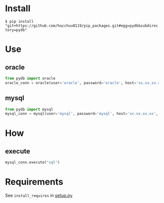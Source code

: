 # Install
`$ pip install "git+https://github.com/hacchuu0119/pip_packages.git#egg=pydb&subdirectory=pydb"`

# Use

## oracle

```python
from pydb import oracle
oracle_conn = oracle(user='oracle', password='oracle', host='xx.xx.xx.xx', port='5432', sid='oracle', encoding='utf-8')
```

## mysql
```python
from pydb import mysql
mysql_conn = mysql(user='mysql', password='mysql', host='xx.xx.xx.xx', port='3306', database='mysql')
```

# How
## execute
```python
mysql_conn.execute("sql")
```

# Requirements
See `install_requires` in [setup.py](./setup.py) 
